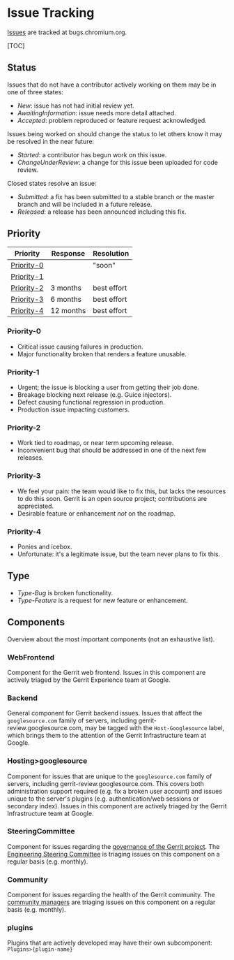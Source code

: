 # Issue Tracking

[Issues][list] are tracked at bugs.chromium.org.

[list]: https://bugs.chromium.org/p/gerrit/issues/list?can=2

[TOC]

## Status

Issues that do not have a contributor actively working on them may be
in one of three states:
- *New*: issue has not had initial review yet.
- *AwaitingInformation*: issue needs more detail attached.
- *Accepted*: problem reproduced or feature request acknowledged.

Issues being worked on should change the status to let others know it
may be resolved in the near future:
- *Started*: a contributor has begun work on this issue.
- *ChangeUnderReview*: a change for this issue been uploaded for
  code review.

Closed states resolve an issue:
- *Submitted*: a fix has been submitted to a stable branch or the
  master branch and will be included in a future release.
- *Released*: a release has been announced including this fix.

## Priority

| Priority          | Response     | Resolution     |
|-------------------|--------------|----------------|
| [Priority-0][p0]  |              | "soon"         |
| [Priority-1][p1]  |              |                |
| [Priority-2][p2]  | 3 months     | best effort    |
| [Priority-3][p3]  | 6 months     | best effort    |
| [Priority-4][p4]  | 12 months    | best effort    |

### Priority-0
- Critical issue causing failures in production.
- Major functionality broken that renders a feature unusable.

### Priority-1
- Urgent; the issue is blocking a user from getting their job done.
- Breakage blocking next release (e.g. Guice injectors).
- Defect causing functional regression in production.
- Production issue impacting customers.

### Priority-2
- Work tied to roadmap, or near term upcoming release.
- Inconvenient bug that should be addressed in one of the next few
  releases.

### Priority-3
- We feel your pain: the team would like to fix this, but lacks the
  resources to do this soon.  Gerrit is an open source project;
  contributions are appreciated.
- Desirable feature or enhancement *not* on the roadmap.

### Priority-4
- Ponies and icebox.
- Unfortunate: it's a legitimate issue, but the team never plans to
  fix this.

## Type
- *Type-Bug* is broken functionality.
- *Type-Feature* is a request for new feature or enhancement.

## Components

Overview about the most important components (not an exhaustive list).

### WebFrontend
Component for the Gerrit web frontend. Issues in this component are actively
triaged by the Gerrit Experience team at Google.

### Backend
General component for Gerrit backend issues. Issues that affect the
`googlesource.com` family of servers, including gerrit-review.googlesource.com,
may be tagged with the `Host-Googlesource` label, which brings them to the
attention of the Gerrit Infrastructure team at Google.

### Hosting>googlesource
Component for issues that are unique to the `googlesource.com` family of
servers, including gerrit-review.googlesource.com. This covers both
administration support required (e.g. fix a broken user account) and issues
unique to the server's plugins (e.g. authentication/web sessions or secondary
index). Issues in this component are actively triaged by the Gerrit
Infrastructure team at Google.

### SteeringCommittee
Component for issues regarding the
[governance of the Gerrit project](https://gerrit-review.googlesource.com/Documentation/dev-processes.html#steering-committee).
The [Engineering Steering Committee](https://www.gerritcodereview.com/members.html#engineering-steering-committee)
is triaging issues on this component on a regular basis (e.g. monthly).

### Community
Component for issues regarding the health of the Gerrit community. The
[community managers](https://www.gerritcodereview.com/members.html#community-managers)
are triaging issues on this component on a regular basis (e.g. monthly).

### plugins
Plugins that are actively developed may have their own subcomponent:
`Plugins>{plugin-name}`

[p0]: https://bugs.chromium.org/p/gerrit/issues/list?can=2&q=Priority%3D0
[p1]: https://bugs.chromium.org/p/gerrit/issues/list?can=2&q=Priority%3D1
[p2]: https://bugs.chromium.org/p/gerrit/issues/list?can=2&q=Priority%3D2
[p3]: https://bugs.chromium.org/p/gerrit/issues/list?can=2&q=Priority%3D3
[p4]: https://bugs.chromium.org/p/gerrit/issues/list?can=2&q=Priority%3D4
